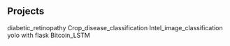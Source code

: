 Projects
-------------
  diabetic_retinopathy
  Crop_disease_classification
  Intel_image_classification
  yolo with flask
  Bitcoin_LSTM
